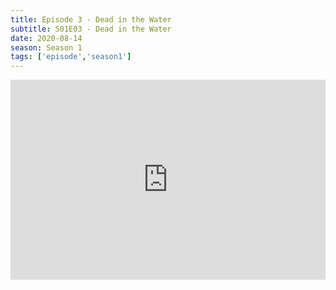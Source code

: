 ```yaml
---
title: Episode 3 - Dead in the Water
subtitle: S01E03 - Dead in the Water
date: 2020-08-14
season: Season 1
tags: ['episode','season1']
---
```


<iframe src="https://cast.rocks/player/27557/Episode-3-Dead-in-the-Water-v2.mp3?episodeTitle=Episode%203%20-%20Dead%20in%20the%20water&podcastTitle=Couple%20of%20Idjits&episodeDate=August%2014th%2C%202020&imageURL=https%3A%2F%2Fcast.rocks%2Fhosting%2F27557%2Ffeeds%2FCAURZ.jpg" style="border: none; min-height: 265px; max-height: 320px; max-width: 558px; min-width: 270px; width: 100%; height: 100%;" scrollbars="no"></iframe>

